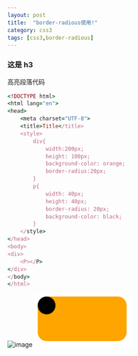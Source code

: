 ```yaml
---
layout: post
title:  "border-radious使用!"
category: css3
tags: [css3,border-radious]
---
```


### 这是 h3


高亮段落代码

```ruby
<!DOCTYPE html>
<html lang="en">
<head>
    <meta charset="UTF-8">
    <title>Title</title>
    <style>
        div{
            width:200px;
            height: 100px;
            background-color: orange;
            border-radius:20px;
        }
        p{
            width: 40px;
            height: 40px;
            border-radius: 20px;
            background-color: black;
        }
    </style>
</head>
<body>
<div>
    <P></P>
</div>
</body>
</html>
```
![image](http://note.youdao.com/favicon.ico)
![image](./images/css1.PNG)
